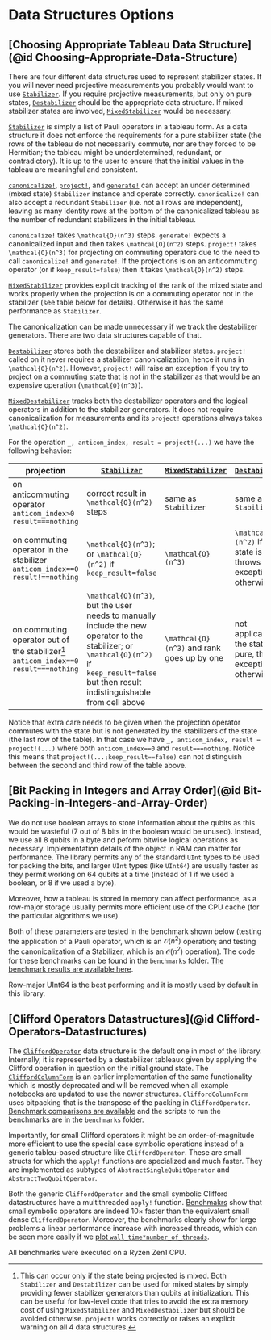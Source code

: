 # Data Structures Options

## [Choosing Appropriate Tableau Data Structure](@id Choosing-Appropriate-Data-Structure)

There are four different data structures used to represent stabilizer states. If
you will never need projective measurements you probably would want to use
[`Stabilizer`](@ref). If you require projective measurements, but only on pure
states, [`Destabilizer`](@ref) should be the appropriate data structure. If
mixed stabilizer states are involved, [`MixedStabilizer`](@ref) would be
necessary.

[`Stabilizer`](@ref) is simply a list of Pauli operators in a tableau form. As a
data structure it does not enforce the requirements for a pure stabilizer state
(the rows of the tableau do not necessarily commute, nor are they forced to be
Hermitian; the tableau might be underdetermined, redundant, or contradictory).
It is up to the user to ensure that the initial values in the tableau are
meaningful and consistent.

[`canonicalize!`](@ref), [`project!`](@ref), and [`generate!`](@ref) can accept
an under determined (mixed state) `Stabilizer` instance and operate correctly.
`canonicalize!` can also accept a redundant `Stabilizer` (i.e. not all rows are
independent), leaving as many identity rows at the bottom of the canonicalized
tableau as the number of redundant stabilizers in the initial tableau.

`canonicalize!` takes ``\mathcal{O}(n^3)`` steps. `generate!` expects a
canonicalized input and then takes ``\mathcal{O}(n^2)`` steps. `project!` takes
``\mathcal{O}(n^3)`` for projecting on commuting operators due to the need to
call `canonicalize!` and `generate!`. If the projections is on an anticommuting
operator (or if `keep_result=false`) then it takes ``\mathcal{O}(n^2)`` steps.

[`MixedStabilizer`](@ref) provides explicit tracking of the rank of the mixed
state and works properly when the projection is on a commuting operator not in
the stabilizer (see table below for details). Otherwise it has the same
performance as `Stabilizer`.

The canonicalization can be made unnecessary if we track the destabilizer
generators. There are two data structures capable of that.

[`Destabilizer`](@ref) stores both the destabilizer and stabilizer states.
`project!` called on it never requires a stabilizer canonicalization, hence it
runs in ``\mathcal{O}(n^2)``. However, `project!` will raise an exception if you
try to project on a commuting state that is not in the stabilizer as that would
be an expensive operation (``\mathcal{O}(n^3)``).

[`MixedDestabilizer`](@ref) tracks both the destabilizer operators and the
logical operators in addition to the stabilizer generators. It does not require
canonicalization for measurements and its `project!` operations always takes
``\mathcal{O}(n^2)``.

For the operation `_, anticom_index, result = project!(...)` we have the following behavior:

| projection | [`Stabilizer`](@ref) | [`MixedStabilizer`](@ref) | [`Destabilizer`](@ref) | [`MixedDestabilizer`](@ref) |
|---|---|---|---|---|
| on anticommuting operator `anticom_index>0` `result===nothing`| correct result in ``\mathcal{O}(n^2)`` steps | same as `Stabilizer` | same as `Stabilizer` | same as `Stabilizer` |
| on commuting operator in the stabilizer `anticom_index==0` `result!==nothing`| ``\mathcal{O}(n^3)``; or ``\mathcal{O}(n^2)`` if `keep_result=false` | ``\mathcal{O}(n^3)`` | ``\mathcal{O}(n^2)`` if the state is pure, throws exception otherwise | ``\mathcal{O}(n^2)`` |
| on commuting operator out of the stabilizer[^1]  `anticom_index==0` `result===nothing`| ``\mathcal{O}(n^3)``, but the user needs to manually include the new operator to the stabilizer; or ``\mathcal{O}(n^2)`` if `keep_result=false` but then result indistinguishable from cell above | ``\mathcal{O}(n^3)`` and rank goes up by one | not applicable if the state is pure, throws exception otherwise | ``\mathcal{O}(n^2)`` and rank goes up by one |

Notice that extra care needs to be given when the projection operator commutes with the state but is not generated by the stabilizers of the state (the last row of the table). In that case we have `_, anticom_index, result = project!(...)` where both `anticom_index==0` and `result===nothing`. Notice this means that `project!(...;keep_result==false)` can not distinguish between the second and third row of the table above.

[^1]:

    This can occur only if the state being projected is mixed. Both `Stabilizer`
    and `Destabilizer` can be used for mixed states by simply providing fewer
    stabilizer generators than qubits at initialization. This can be useful for
    low-level code that tries to avoid the extra memory cost of using
    `MixedStabilizer` and `MixedDestabilizer` but should be avoided otherwise.
    `project!` works correctly or raises an explicit warning on all 4 data
    structures.

## [Bit Packing in Integers and Array Order](@id Bit-Packing-in-Integers-and-Array-Order)

We do not use boolean arrays to store information about the qubits as this would be wasteful (7 out of 8 bits in the boolean would be unused). Instead, we use all 8 qubits in a byte and peform bitwise logical operations as necessary. Implementation details of the object in RAM can matter for performance. The library permits any of the standard `UInt` types to be used for packing the bits, and larger `UInt` types (like `UInt64`) are usually faster as they permit working on 64 qubits at a time (instead of 1 if we used a boolean, or 8 if we used a byte).

Moreover, how a tableau is stored in memory can affect performance, as a row-major storage
usually permits more efficient use of the CPU cache (for the particular algorithms we use).

Both of these parameters are tested in the benchmark shown below (testing the application of a Pauli operator, which is an $\mathcal{O}(n^2)$ operation; and testing the canonicalization of a Stabilizer, which is an $\mathcal{O}(n^2)$ operation). The code for these benchmarks can be found in the `benchmarks` folder. [The benchmark results are available here](bench_intsize.png).

Row-major UInt64 is the best performing and it is mostly used by default in this library. 

## [Clifford Operators Datastructures](@id Clifford-Operators-Datastructures)

The [`CliffordOperator`](@ref) data structure is the default one in most of the library. Internally, it is represented by a destabilizer tableaux given by applying the Clifford operation in question on the initial ground state. The [`CliffordColumnForm`](@ref) is an earlier implementation of the same functionality which is mostly deprecated and will be removed when all example notebooks are updated to use the newer structures. `CliffordColumnForm` uses bitpacking that is the transpose of the packing in `CliffordOperator`. [Benchmark comparisons are available](bench_intsize_clifford.png) and the scripts to run the benchmarks are in the `benchmarks` folder.

Importantly, for small Clifford operators it might be an order-of-magnitude more efficient to use the special case symbolic operations instead of a generic tableu-based structure like `CliffordOperator`. These are small structs for which the `apply!` functions are specialized and much faster. They are implemented as subtypes of `AbstractSingleQubitOperator` and `AbstractTwoQubitOperator`.

Both the generic `CliffordOperator` and the small symbolic Clifford datastructures have a multithreaded `apply!` function. [Benchmakrs](bench_threaded_apply.png) show that small symbolic operators are indeed 10× faster than the equivalent small dense `CliffordOperator`. Moreover, the benchmarks clearly show for large problems a linear performance increase with increased threads, which can be seen more easily if we [plot `wall_time*number_of_threads`](bench_threaded_apply_threadtime.png).

All benchmarks were executed on a Ryzen Zen1 CPU.
